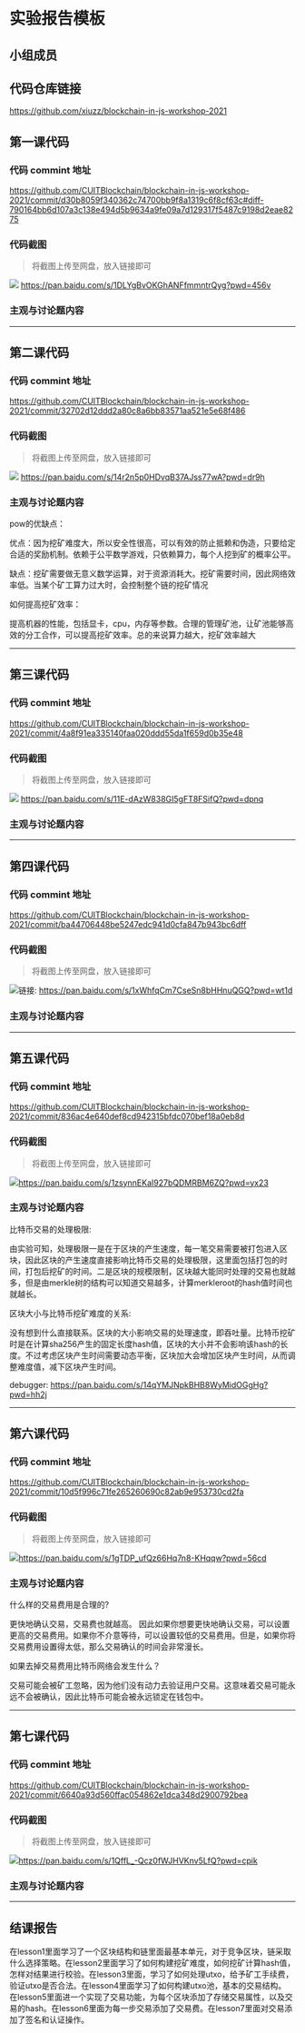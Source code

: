# 实验报告模板

## 小组成员


## 代码仓库链接

https://github.com/xiuzz/blockchain-in-js-workshop-2021



## 第一课代码


### 代码 commint 地址

https://github.com/CUITBlockchain/blockchain-in-js-workshop-2021/commit/d30b8059f340362c74700bb9f8a1319c6f8cf63c#diff-790164bb6d107a3c138e494d5b9634a9fe09a7d129317f5487c9198d2eae8275

### 代码截图

> 将截图上传至网盘，放入链接即可

![](链接)
 https://pan.baidu.com/s/1DLYgBvOKGhANFfmmntrQyg?pwd=456v 

### 主观与讨论题内容

---




## 第二课代码


### 代码 commint 地址

https://github.com/CUITBlockchain/blockchain-in-js-workshop-2021/commit/32702d12ddd2a80c8a6bb83571aa521e5e68f486



### 代码截图

> 将截图上传至网盘，放入链接即可

![](链接)
https://pan.baidu.com/s/14r2n5p0HDvqB37AJss77wA?pwd=dr9h

### 主观与讨论题内容
pow的优缺点：

优点：因为挖矿难度大，所以安全性很高，可以有效的防止抵赖和伪造，只要给定合适的奖励机制。依赖于公平数学游戏，只依赖算力，每个人挖到矿的概率公平。

缺点：挖矿需要做无意义数学运算，对于资源消耗大。挖矿需要时间，因此网络效率低。当某个矿工算力过大时，会控制整个链的挖矿情况

如何提高挖矿效率：

提高机器的性能，包括显卡，cpu，内存等参数。合理的管理矿池，让矿池能够高效的分工合作，可以提高挖矿效率。总的来说算力越大，挖矿效率越大

---


## 第三课代码


### 代码 commint 地址

https://github.com/CUITBlockchain/blockchain-in-js-workshop-2021/commit/4a8f91ea335140faa020ddd55da1f659d0b35e48


### 代码截图

> 将截图上传至网盘，放入链接即可

![](链接) https://pan.baidu.com/s/11E-dAzW838GI5gFT8FSifQ?pwd=dpnq 

### 主观与讨论题内容



---




## 第四课代码


### 代码 commint 地址

https://github.com/CUITBlockchain/blockchain-in-js-workshop-2021/commit/ba44706448be5247edc941d0cfa847b943bc6dff


### 代码截图

> 将截图上传至网盘，放入链接即可

![](链接)链接: https://pan.baidu.com/s/1xWhfqCm7CseSn8bHHnuQGQ?pwd=wt1d 


### 主观与讨论题内容



---




## 第五课代码


### 代码 commint 地址

https://github.com/CUITBlockchain/blockchain-in-js-workshop-2021/commit/836ac4e640def8cd942315bfdc070bef18a0eb8d


### 代码截图

> 将截图上传至网盘，放入链接即可

![](链接)https://pan.baidu.com/s/1zsynnEKaI927bQDMRBM6ZQ?pwd=yx23


### 主观与讨论题内容

⽐特币交易的处理极限:

由实验可知，处理极限一是在于区块的产生速度，每一笔交易需要被打包进入区块，因此区块的产生速度直接影响比特币交易的处理极限，这里面包括打包的时间，打包后挖矿的时间。二是区块的规模限制，区块越大能同时处理的交易也就越多，但是由merkle树的结构可以知道交易越多，计算merkleroot的hash值时间也就越长。

区块⼤⼩与⽐特币挖矿难度的关系:


没有想到什么直接联系。区块的大小影响交易的处理速度，即吞吐量。比特币挖矿时是在计算sha256产生的固定长度hash值，区块的大小并不会影响该hash的长度。不过考虑区块产生时间需要动态平衡，区块加大会增加区块产生时间，从而调整难度值，减下区块产生时间。


debugger:
https://pan.baidu.com/s/14qYMJNpkBHB8WyMidOGgHg?pwd=hh2j


---




## 第六课代码


### 代码 commint 地址

https://github.com/CUITBlockchain/blockchain-in-js-workshop-2021/commit/10d5f996c71fe265260690c82ab9e953730cd2fa


### 代码截图

> 将截图上传至网盘，放入链接即可

![](图片链接放这里)https://pan.baidu.com/s/1gTDP_ufQz66Hq7n8-KHqqw?pwd=56cd

### 主观与讨论题内容

什么样的交易费⽤是合理的?

更快地确认交易，交易费也就越高。 因此如果你想要更快地确认交易，可以设置更高的交易费用。如果你不介意等待，可以设置较低的交易费用。但是，如果你将交易费用设置得太低，那么交易确认的时间会非常漫长。

如果去掉交易费⽤⽐特币⽹络会发⽣什么？

交易可能会被矿工忽略，因为他们没有动力去验证用户交易。这意味着交易可能永远不会被确认，因此比特币可能会被永远锁定在钱包中。

---

## 第七课代码


### 代码 commint 地址

https://github.com/CUITBlockchain/blockchain-in-js-workshop-2021/commit/6640a93d560ffac054862e1dca348d2900792bea

### 代码截图

> 将截图上传至网盘，放入链接即可

![](图片链接放这里)https://pan.baidu.com/s/1QffL_-Qcz0fWJHVKnv5LfQ?pwd=cpik

### 主观与讨论题内容


---


## 结课报告

在lesson1里面学习了一个区块结构和链里面最基本单元，对于竞争区块，链采取什么选择策略。在lesson2里面学习了如何构建挖矿难度，如何挖矿计算hash值，怎样对结果进行校验。在lesson3里面，学习了如何处理utxo，给予矿工手续费，验证utxo是否合法。在lesson4里面学习了如何构建utxo池，基本的交易结构。
在lesson5里面进一个实现了交易功能，为每个区块添加了存储交易属性，以及交易的hash。在lesson6里面为每一步交易添加了交易费。在lesson7里面对交易添加了签名和认证操作。


